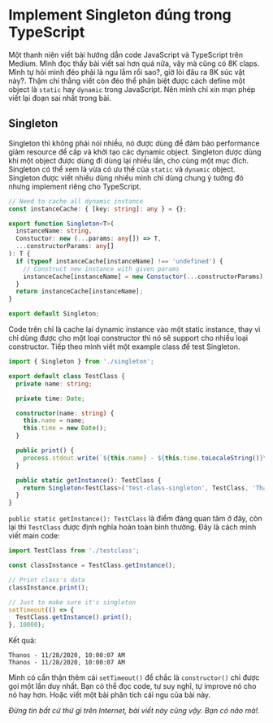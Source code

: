 # Implement Singleton đúng trong TypeScript

Một thanh niên viết bài hướng dẫn code JavaScript và TypeScript trên Medium. Mình đọc thấy bài viết sai hơn quá nữa, vậy mà cũng có 8K claps. Mình tự hỏi mình đéo phải là ngu lắm rồi sao?, giờ lòi đâu ra 8K súc vật này?. Thậm chí thằng viết còn đéo thể phân biệt được cách define một object là `static` hay `dynamic` trong JavaScript. Nên mình chỉ xin mạn phép viết lại đoạn sai nhất trong bài.

## Singleton

Singleton thì không phải nói nhiều, nó được dùng để đảm bảo performance giảm resource để cấp và khởi tạo các dynamic object. Singleton được dùng khi một object được dùng đi dùng lại nhiều lần, cho cùng một mục đích. Singleton có thể xem là vừa có ưu thế của `static` và `dynamic` object. Singleton được viết nhiều dùng nhiều mình chỉ dùng chung ý tưởng đó nhưng implement riêng cho TypeScript.

```ts
// Need to cache all dynamic instance
const instanceCache: { [key: string]: any } = {};

export function Singleton<T>(
  instanceName: string,
  Constuctor: new (...params: any[]) => T,
  ...constructorParams: any[]
): T {
  if (typeof instanceCache[instanceName] !== 'undefined') {
    // Construct new instance with given params
    instanceCache[instanceName] = new Constuctor(...constructorParams);
  }
  return instanceCache[instanceName];
}

export default Singleton;
```

Code trên chỉ là cache lại dynamic instance vào một static instance, thay vì chỉ dùng được cho một loại constructor thì nó sẽ support cho nhiều loại constructor. Tiếp theo mình viết một example class để test Singleton.

```ts
import { Singleton } from './singleton';

export default class TestClass {
  private name: string;

  private time: Date;

  constructor(name: string) {
    this.name = name;
    this.time = new Date();
  }

  public print() {
    process.stdout.write(`${this.name} - ${this.time.toLocaleString()}\n`);
  }

  public static getInstance(): TestClass {
    return Singleton<TestClass>('test-class-singleton', TestClass, 'Thanos');
  }
}
```

`public static getInstance(): TestClass` là điểm đáng quan tâm ở đây, còn lại thì `TestClass` được định nghĩa hoàn toàn bình thường. Đây là cách mình viết main code:

```ts
import TestClass from './testclass';

const classInstance = TestClass.getInstance();

// Print class's data
classInstance.print();

// Just to make sure it's singleton
setTimeout(() => {
  TestClass.getInstance().print();
}, 10000);
```

Kết quả:

```text
Thanos - 11/28/2020, 10:00:07 AM
Thanos - 11/28/2020, 10:00:07 AM
```

Mình có cẩn thận thêm cái `setTimeout()` để chắc là `constructor()` chỉ được gọi một lần duy nhất. Bạn có thể đọc code, tự suy nghĩ, tự improve nó cho nó hay hơn. Hoặc viết một bài phân tích cái ngu của bài này.

_Đừng tin bất cứ thứ gì trên Internet, bài viết này cũng vậy. Bạn có não mà!._